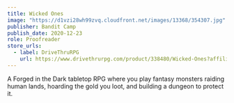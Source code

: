 ```yaml
---
title: Wicked Ones
image: "https://d1vzi28wh99zvq.cloudfront.net/images/13368/354307.jpg"
publisher: Bandit Camp
publish_date: 2020-12-23
role: Proofreader
store_urls:
  - label: DriveThruRPG
    url: https://www.drivethrurpg.com/product/338480/Wicked-Ones?affiliate_id=1403878&src=BanditCampHomepage
---
```


A Forged in the Dark tabletop RPG where you play fantasy monsters raiding human lands, hoarding the gold you loot, and building a dungeon to protect it.